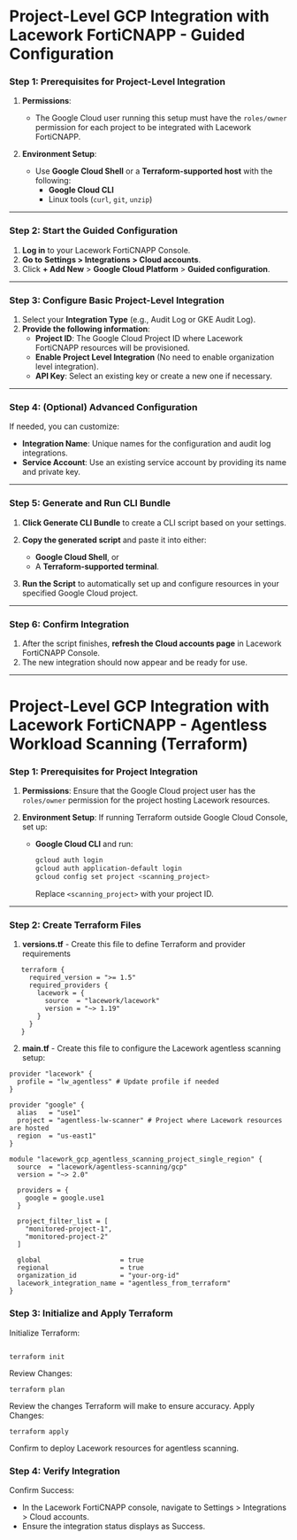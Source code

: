 # Project-Level GCP Integration with Lacework FortiCNAPP - Guided Configuration

### Step 1: Prerequisites for Project-Level Integration

1. **Permissions**:
   - The Google Cloud user running this setup must have the `roles/owner` permission for each project to be integrated with Lacework FortiCNAPP.

2. **Environment Setup**:
   - Use **Google Cloud Shell** or a **Terraform-supported host** with the following:
     - **Google Cloud CLI**
     - Linux tools (`curl`, `git`, `unzip`)

---

### Step 2: Start the Guided Configuration

1. **Log in** to your Lacework FortiCNAPP Console.
2. **Go to** **Settings > Integrations > Cloud accounts**.
3. Click **+ Add New** > **Google Cloud Platform** > **Guided configuration**.

---

### Step 3: Configure Basic Project-Level Integration

1. Select your **Integration Type** (e.g., Audit Log or GKE Audit Log).
2. **Provide the following information**:
   - **Project ID**: The Google Cloud Project ID where Lacework FortiCNAPP resources will be provisioned.
   - **Enable Project Level Integration** (No need to enable organization level integration).
   - **API Key**: Select an existing key or create a new one if necessary.

---

### Step 4: (Optional) Advanced Configuration

If needed, you can customize:
   - **Integration Name**: Unique names for the configuration and audit log integrations.
   - **Service Account**: Use an existing service account by providing its name and private key.

---

### Step 5: Generate and Run CLI Bundle

1. **Click Generate CLI Bundle** to create a CLI script based on your settings.
2. **Copy the generated script** and paste it into either:
   - **Google Cloud Shell**, or
   - A **Terraform-supported terminal**.

3. **Run the Script** to automatically set up and configure resources in your specified Google Cloud project.

---

### Step 6: Confirm Integration

1. After the script finishes, **refresh the Cloud accounts page** in Lacework FortiCNAPP Console.
2. The new integration should now appear and be ready for use.

---

# Project-Level GCP Integration with Lacework FortiCNAPP - Agentless Workload Scanning (Terraform)

### Step 1: Prerequisites for Project Integration

1. **Permissions**: Ensure that the Google Cloud project user has the `roles/owner` permission for the project hosting Lacework resources.

2. **Environment Setup**: If running Terraform outside Google Cloud Console, set up:
   - **Google Cloud CLI** and run:
     ```bash
     gcloud auth login
     gcloud auth application-default login
     gcloud config set project <scanning_project>
     ```
     Replace `<scanning_project>` with your project ID.

---

### Step 2: Create Terraform Files

1. **versions.tf** - Create this file to define Terraform and provider requirements 
   
```hcl
   terraform {
     required_version = ">= 1.5"
     required_providers {
       lacework = {
         source  = "lacework/lacework"
         version = "~> 1.19"
       }
     }
   }
```
2. **main.tf** - Create this file to configure the Lacework agentless scanning setup:
```
provider "lacework" {
  profile = "lw_agentless" # Update profile if needed
}

provider "google" {
  alias   = "use1"
  project = "agentless-lw-scanner" # Project where Lacework resources are hosted
  region  = "us-east1"
}

module "lacework_gcp_agentless_scanning_project_single_region" {
  source  = "lacework/agentless-scanning/gcp"
  version = "~> 2.0"
  
  providers = {
    google = google.use1
  }

  project_filter_list = [
    "monitored-project-1",
    "monitored-project-2"
  ]

  global                    = true
  regional                  = true
  organization_id           = "your-org-id"
  lacework_integration_name = "agentless_from_terraform"
}
```
### Step 3: Initialize and Apply Terraform
Initialize Terraform:
```

terraform init
```
Review Changes:
```
terraform plan
```
Review the changes Terraform will make to ensure accuracy.
Apply Changes:
```
terraform apply
```
Confirm to deploy Lacework resources for agentless scanning.

### Step 4: Verify Integration
Confirm Success:
- In the Lacework FortiCNAPP console, navigate to Settings > Integrations > Cloud accounts.
- Ensure the integration status displays as Success.
